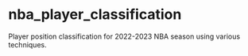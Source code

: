 # nba_player_classification
Player position classification for 2022-2023 NBA season using various techniques.
